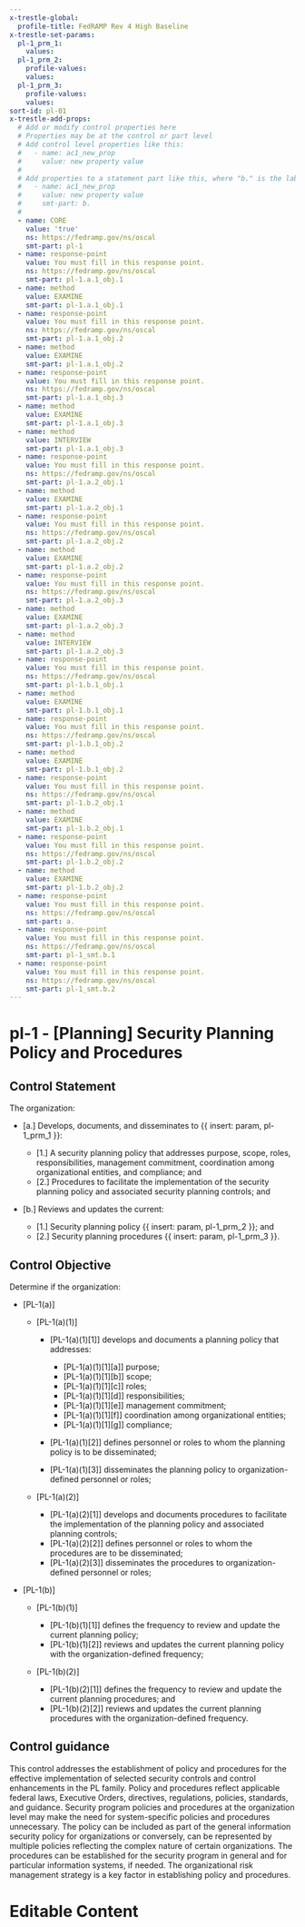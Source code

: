 ```yaml
---
x-trestle-global:
  profile-title: FedRAMP Rev 4 High Baseline
x-trestle-set-params:
  pl-1_prm_1:
    values:
  pl-1_prm_2:
    profile-values:
    values:
  pl-1_prm_3:
    profile-values:
    values:
sort-id: pl-01
x-trestle-add-props:
  # Add or modify control properties here
  # Properties may be at the control or part level
  # Add control level properties like this:
  #   - name: ac1_new_prop
  #     value: new property value
  #
  # Add properties to a statement part like this, where "b." is the label of the target statement part
  #   - name: ac1_new_prop
  #     value: new property value
  #     smt-part: b.
  #
  - name: CORE
    value: 'true'
    ns: https://fedramp.gov/ns/oscal
    smt-part: pl-1
  - name: response-point
    value: You must fill in this response point.
    ns: https://fedramp.gov/ns/oscal
    smt-part: pl-1.a.1_obj.1
  - name: method
    value: EXAMINE
    smt-part: pl-1.a.1_obj.1
  - name: response-point
    value: You must fill in this response point.
    ns: https://fedramp.gov/ns/oscal
    smt-part: pl-1.a.1_obj.2
  - name: method
    value: EXAMINE
    smt-part: pl-1.a.1_obj.2
  - name: response-point
    value: You must fill in this response point.
    ns: https://fedramp.gov/ns/oscal
    smt-part: pl-1.a.1_obj.3
  - name: method
    value: EXAMINE
    smt-part: pl-1.a.1_obj.3
  - name: method
    value: INTERVIEW
    smt-part: pl-1.a.1_obj.3
  - name: response-point
    value: You must fill in this response point.
    ns: https://fedramp.gov/ns/oscal
    smt-part: pl-1.a.2_obj.1
  - name: method
    value: EXAMINE
    smt-part: pl-1.a.2_obj.1
  - name: response-point
    value: You must fill in this response point.
    ns: https://fedramp.gov/ns/oscal
    smt-part: pl-1.a.2_obj.2
  - name: method
    value: EXAMINE
    smt-part: pl-1.a.2_obj.2
  - name: response-point
    value: You must fill in this response point.
    ns: https://fedramp.gov/ns/oscal
    smt-part: pl-1.a.2_obj.3
  - name: method
    value: EXAMINE
    smt-part: pl-1.a.2_obj.3
  - name: method
    value: INTERVIEW
    smt-part: pl-1.a.2_obj.3
  - name: response-point
    value: You must fill in this response point.
    ns: https://fedramp.gov/ns/oscal
    smt-part: pl-1.b.1_obj.1
  - name: method
    value: EXAMINE
    smt-part: pl-1.b.1_obj.1
  - name: response-point
    value: You must fill in this response point.
    ns: https://fedramp.gov/ns/oscal
    smt-part: pl-1.b.1_obj.2
  - name: method
    value: EXAMINE
    smt-part: pl-1.b.1_obj.2
  - name: response-point
    value: You must fill in this response point.
    ns: https://fedramp.gov/ns/oscal
    smt-part: pl-1.b.2_obj.1
  - name: method
    value: EXAMINE
    smt-part: pl-1.b.2_obj.1
  - name: response-point
    value: You must fill in this response point.
    ns: https://fedramp.gov/ns/oscal
    smt-part: pl-1.b.2_obj.2
  - name: method
    value: EXAMINE
    smt-part: pl-1.b.2_obj.2
  - name: response-point
    value: You must fill in this response point.
    ns: https://fedramp.gov/ns/oscal
    smt-part: a.
  - name: response-point
    value: You must fill in this response point.
    ns: https://fedramp.gov/ns/oscal
    smt-part: pl-1_smt.b.1
  - name: response-point
    value: You must fill in this response point.
    ns: https://fedramp.gov/ns/oscal
    smt-part: pl-1_smt.b.2
---
```


# pl-1 - \[Planning\] Security Planning Policy and Procedures

## Control Statement

The organization:

- \[a.\] Develops, documents, and disseminates to {{ insert: param, pl-1_prm_1 }}:

  - \[1.\] A security planning policy that addresses purpose, scope, roles, responsibilities, management commitment, coordination among organizational entities, and compliance; and
  - \[2.\] Procedures to facilitate the implementation of the security planning policy and associated security planning controls; and

- \[b.\] Reviews and updates the current:

  - \[1.\] Security planning policy {{ insert: param, pl-1_prm_2 }}; and
  - \[2.\] Security planning procedures {{ insert: param, pl-1_prm_3 }}.

## Control Objective

Determine if the organization:

- \[PL-1(a)\]

  - \[PL-1(a)(1)\]

    - \[PL-1(a)(1)[1]\] develops and documents a planning policy that addresses:

      - \[PL-1(a)(1)[1][a]\] purpose;
      - \[PL-1(a)(1)[1][b]\] scope;
      - \[PL-1(a)(1)[1][c]\] roles;
      - \[PL-1(a)(1)[1][d]\] responsibilities;
      - \[PL-1(a)(1)[1][e]\] management commitment;
      - \[PL-1(a)(1)[1][f]\] coordination among organizational entities;
      - \[PL-1(a)(1)[1][g]\] compliance;

    - \[PL-1(a)(1)[2]\] defines personnel or roles to whom the planning policy is to be disseminated;
    - \[PL-1(a)(1)[3]\] disseminates the planning policy to organization-defined personnel or roles;

  - \[PL-1(a)(2)\]

    - \[PL-1(a)(2)[1]\] develops and documents procedures to facilitate the implementation of the planning policy and associated planning controls;
    - \[PL-1(a)(2)[2]\] defines personnel or roles to whom the procedures are to be disseminated;
    - \[PL-1(a)(2)[3]\] disseminates the procedures to organization-defined personnel or roles;

- \[PL-1(b)\]

  - \[PL-1(b)(1)\]

    - \[PL-1(b)(1)[1]\] defines the frequency to review and update the current planning policy;
    - \[PL-1(b)(1)[2]\] reviews and updates the current planning policy with the organization-defined frequency;

  - \[PL-1(b)(2)\]

    - \[PL-1(b)(2)[1]\] defines the frequency to review and update the current planning procedures; and
    - \[PL-1(b)(2)[2]\] reviews and updates the current planning procedures with the organization-defined frequency.

## Control guidance

This control addresses the establishment of policy and procedures for the effective implementation of selected security controls and control enhancements in the PL family. Policy and procedures reflect applicable federal laws, Executive Orders, directives, regulations, policies, standards, and guidance. Security program policies and procedures at the organization level may make the need for system-specific policies and procedures unnecessary. The policy can be included as part of the general information security policy for organizations or conversely, can be represented by multiple policies reflecting the complex nature of certain organizations. The procedures can be established for the security program in general and for particular information systems, if needed. The organizational risk management strategy is a key factor in establishing policy and procedures.

# Editable Content

<!-- Make additions and edits below -->
<!-- The above represents the contents of the control as received by the profile, prior to additions. -->
<!-- If the profile makes additions to the control, they will appear below. -->
<!-- The above markdown may not be edited but you may edit the content below, and/or introduce new additions to be made by the profile. -->
<!-- If there is a yaml header at the top, parameter values may be edited. Use --set-parameters to incorporate the changes during assembly. -->
<!-- The content here will then replace what is in the profile for this control, after running profile-assemble. -->
<!-- The added parts in the profile for this control are below.  You may edit them and/or add new ones. -->
<!-- Each addition must have a heading either of the form ## Control my_addition_name -->
<!-- or ## Part a. (where the a. refers to one of the control statement labels.) -->
<!-- "## Control" parts are new parts added after the statement part. -->
<!-- "## Part" parts are new parts added into the top-level statement part with that label. -->
<!-- Subparts may be added with nested hash levels of the form ### My Subpart Name -->
<!-- underneath the parent ## Control or ## Part being added -->
<!-- See https://ibm.github.io/compliance-trestle/tutorials/ssp_profile_catalog_authoring/ssp_profile_catalog_authoring for guidance. -->
